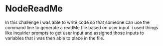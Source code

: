 # NodeReadMe

In this challenge i was able to write code so that someone can use the command line to generate a readMe file based on user input. i used things like inquirier prompts to get user input and assigned those inputs to variables that i was then able to place in the file.

